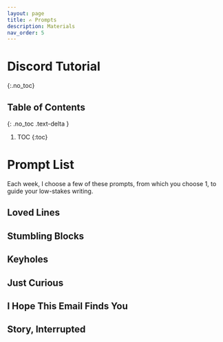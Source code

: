 ```yaml
---
layout: page
title: ✍️ Prompts
description: Materials
nav_order: 5
---
```

    
# Discord Tutorial 
{:.no_toc}

## Table of Contents
{: .no_toc .text-delta }

1. TOC
{:toc}


# Prompt List

Each week, I choose a few of these prompts, from which you choose 1, to guide your low-stakes writing. 

## Loved Lines


## Stumbling Blocks


## Keyholes



## Just Curious


## I Hope This Email Finds You


## Story, Interrupted 